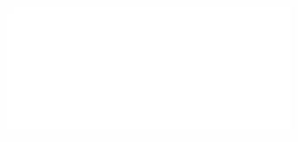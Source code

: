 <br>
<p align="center">
  <img src="https://raw.githubusercontent.com/ServerSMP-Github/.github/main/github-metrics.svg" alt="Metrics" width="800">
</p>
<br>
